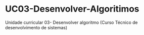 # UC03-Desenvolver-Algoritimos
Unidade curricular 03- Desenvolver algoritmo (Curso Técnico de desenvolvimento de sistemas)
